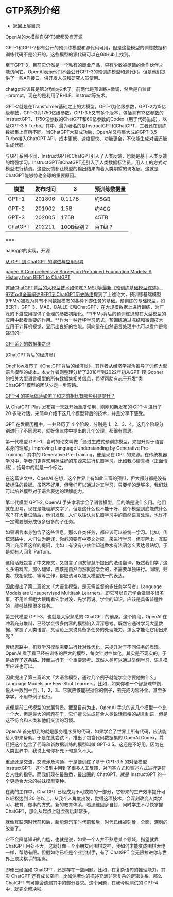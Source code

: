 # GTP系列介绍

* [返回上层目录](../openai.md)

OpenAI的大模型自GPT3起都没有开源

GPT-1和GPT-2都有公开的预训练模型和源代码可用，但是这些模型的训练数据和训练代码不是公开的。这些模型的源代码可以在GitHub上找到。

至于GPT-3，目前它仍然是一个私有的商业产品，只有少数被邀请的合作伙伴才能访问它。OpenAI表示他们不会公开GPT-3的预训练模型和源代码，但是他们提供了一些API接口，供开发人员和研究人员使用。

chatgpt应该算是第3代nlp技术了。前两代是预训练+微调，然后是自监督+prompt，现在的是利用了RHLF、instruct等技术。



GPT-2就是在Transformer基础之上的大模型。GPT-1为亿级参数，GPT-2为15亿级参数，GPT-3为1750亿级参数。GPT-3.5又有多个版本，包括具有13亿参数的InstructGPT、1750亿参数的ChatGPT和60亿参数的Codex（用于代码生成），以及GPT-3.5 Turbo。其中，最为著名的是InstructGPT和ChatGPT，二者还在训练数据集上有所不同。当ChatGPT大获成功后，OpenAI又将集大成的GPT-3.5 Turbo接入ChatGPT API，成本更低、速度更快、功能更全，不仅能生成对话还能生成代码。





与GPT系列不同，InstructGPT和ChatGPT引入了人类反馈，也就是基于人类反馈的增强学习。InstructGPT和ChatGPT还引入了人类数据标注员，用人工的方式对模型进行精调。这些反馈都让模型的输出结果向着人类期望的访发展，这就是ChatGPT能够惊艳全球的重要原因。



| 模型    | 发布时间 | 3          | 预训练数据量 |
| ------- | -------- | ---------- | ------------ |
| GPT-1   | 201806   | 0.117B     | 约5GB        |
| GPT-2   | 201902   | 1.5B       | 约40G        |
| GPT-3   | 202005   | 175B       | 45TB         |
| ChatGPT | 202211   | 100B级别？ | 百T级？      |





===

nanogpt的实现，开源





[从 GPT 到 ChatGPT 的演进与应用思考](https://mp.weixin.qq.com/s/3Pr82xKpZ7mAWQcxPPB1xA)

[paper: A Comprehensive Survey on Pretrained Foundation Models: A History from BERT to ChatGPT](https://arxiv.org/abs/2302.09419)

这里[ChatGPT背后的大模型技术如何炼？MSU等最新《预训练基础模型综述》，97页pdf全面阐述BERT到ChatGPT历史脉络](https://www.zhuanzhi.ai/vip/f9ef3cea409e4e561fa87db1821f57d0)提到了上述论文，预训练基础模型(PFMs)被视为具有不同数据模态的各种下游任务的基础。预训练的基础模型，如BERT、GPT-3、MAE、DALLE-E和ChatGPT，在大规模数据上进行训练，为广泛的下游应用提供了合理的参数初始化。**PFMs背后的预训练思想在大型模型的应用中起着重要的作用。**作为一种迁移学习范式，预训练通过冻结和微调技术应用于计算机视觉，显示出良好的性能。词向量在自然语言处理中也可以看作是修饰词的一

[GPT系列的数据集之谜](https://mp.weixin.qq.com/s/p0s6FmEof2gkb0jrHBo3JA)

[ChatGPT背后的经济账]

OneFlow发布了《ChatGPT背后的经济账》，其作者从经济学视角推导了训练大型语言模型的成本。本文作者则整理分析了2018年到2022年初从GPT-1到Gopher的相关大型语言模型的所有数据集相关信息，希望帮助有志于开发“类ChatGPT”模型的团队少走一步弯路。



[GPT-4 的实际体验如何？和之前相比有哪些明显提升？](https://www.zhihu.com/question/589641645/answer/2936696934)

从 ChatGPT Plus 发布第一天就开始重度使用，刚刚和新发布的 GPT-4 进行了 20 多轮对话，来简单介绍下这几个模型背后的技术，并且分享下感受。

GPT 在发展历程中，一共经历了 4 个阶段，分别是 1、2、3、4。这几个阶段分别进行了不同思考，就好像三体中提出的几个公理，都很有意思。

第一代模型 GPT-1，当时的论文叫做「通过生成式预训练模型，来提升对于语言本身的理解」Improving Language Understanding by Generative Pre-Training：其中的 Generative Pre-Training，便是现在 GPT 的来源。在传统机器学习中，学者们更喜欢用标注好的东西来进行机器学习。比如我心情真棒（正面情绪），括号中的就是一个标注。

在这篇论文中，OpenAI 在想，这个世界上有如此丰富的预料，但大部分都是没有被标注的数据。虽然不好用，但我们可以通过对其学习，只要学的足够多，我们就可以培养模型对于语言表达的理解能力。

第二代模型 GPT-2, OpenAI 手头拿着学会了语言模型，但的确是没什么用。他们就在思考，现在是能理解文字了，但是这什么也不能干呀，这个模型到底能做什么呢？在大量试验后，他们发现，人们以往认为机器学习中的自然语言处理，也许不一定需要划分成很多很多的子任务。

如果语言本身包含了这些信息，那么各类任务，都应该可以被统一学习。比如，传统思路中，人们认为翻译，你必须要有中英文对应，来进行学习。但实际上，互联网上充斥着这样的提问，比如：有没有小伙伴知道香水有法语怎么表达最贴切，于是就有人回复 Parfum。

这段话既包含了中文原文，又包含了网友智慧所提出的法语翻译。既然我们学了这么多语料库，那么翻译，应该是自然而然就能学会的，不需要单独进行。同理，归类、找相似性、等等工作，都应该可以被大模型统一的表达。

因此提出了第二篇论文「大语言模型，是无需监督的多任务学习者」Language Models are Unsupervised Multitask Learners。即它可以自己学会做很多很多事，不用监督瞪大眼睛看它学对没，先学再说。学会的知识，应该是具备普适性的，能够处理很多任务。

第三代模型 GPT-3，也就是大家熟悉的 ChatGPT 的前身。这个阶段，OpenAI 在冲着充分堆料，已经学会很多内容的模型陷入深深思考。既然它通过学习大量数据，掌握了人类语言，又理论上来说具备多任务的处理能力，怎么才能让它用出来呢？

传统思路中，机器学习模型需要进行针对性优化，来提升对于不同任务的表现。OpenAI 看了看已经被训练的巨大的模型，每次针对性优化，其实是不现实的，于是放弃了这条路。转而进行下一个重要思考。既然人类可以通过举例学习，语言模型应该也可以。

因此提出了第三篇论文「大语言模型，通过几个例子就能学会你要他做什么」Language Models are Few-Shot Learners。比如，如果你和一个智慧球举例，说从一数到一百，1，2，3... 它就应该能根据你的例子，去完成内容补全。甚至多学学，不用举例子也行。

这便是前三代模型的发展背景。截至目前为止，OpenAI 手头的这几个模型一个比一个大，但是最大的问题在于，它们擅长生成符合人类说话风格的胡言乱语，但是这不符合和人类和他们交流的习惯。

OpenAI 首先想到的就是服务程序员的代码，如果学会了世界上所有代码，应该能给人带来帮助。于是在此尝试下，推出了包含代码数据集的 OpenAI Codex，并且把这个包含了代码和新数据训练的模型叫做 GPT-3.5。这还是不好用，因为在人类世界中，我说上句你补充下句意义不大。

重点还是交流，交流涉及沟通，于是便训练了基于 GPT-3.5 的对话模型 InstructGPT。这个模型中用到了很多人工反馈，对问答方式和表述方式进行更符合人性的指导。而我们现在最熟悉，最出圈的 ChatGPT，就是 InstructGPT 的一个更适合大众的姊妹模型变种。

在我的工作中，ChatGPT 已经成为不可或缺的一部分，它带来的生产效率提升可以轻松达到 20 倍以上。从我个人角度出发，觉得这项技术，会深刻改变人类学习、教育、做事的方式。新的教育体系，若思维固步自封，同时学生不尽快掌握 ChatGPT，那么从起点上就会落后非常多。

就像互联网时代前和后，新能源汽车时代前和后，时代已经被刻骨，全面，深刻的改变了。

它不会降低知识的门槛，也就是说，如果一个人并不熟悉某个领域，指望就靠 ChatGPT 用处不大。这就好像一个小朋友问围棋之神，我如何才能变成围棋大佬一样，帮助有限。但假如你已经是个业余棋手，有了 ChatGPT 会无限拉进你与世界上顶尖棋手的距离。

即便已经强如 ChatGPT，还是存在一些问题。比如，在复杂语句的推理能力，其实 ChatGPT 还有成长空间。比如倘若你的描述充满非常复杂的逻辑关系，那么 ChatGPT 有可能会遗漏其中的部分要求。这个问题，在我今晚测试的 GPT-4 中，就完全解决啦。